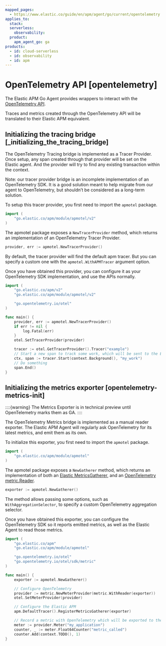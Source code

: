```yaml
---
mapped_pages:
  - https://www.elastic.co/guide/en/apm/agent/go/current/opentelemetry.html
applies_to:
  stack:
  serverless:
    observability:
  product:
    apm_agent_go: ga
products:
  - id: cloud-serverless
  - id: observability
  - id: apm
---
```


# OpenTelemetry API [opentelemetry]

The Elastic APM Go Agent provides wrappers to interact with the [OpenTelemetry API](https://opentelemetry.io/).

Traces and metrics created through the OpenTelemetry API will be translated to their Elastic APM equivalent.


## Initializing the tracing bridge [_initializing_the_tracing_bridge]

The OpenTelemetry Tracing bridge is implemented as a Tracer Provider. Once setup, any span created through that provider will be set on the Elastic agent. And the provider will try to find any existing transaction within the context.

Note: our tracer provider bridge is an incomplete implementation of an OpenTelemetry SDK. It is a good solution meant to help migrate from our agent to OpenTelemetry, but shouldn’t be considered as a long-term solution.

To setup this tracer provider, you first need to import the `apmotel` package.

```go
import (
	"go.elastic.co/apm/module/apmotel/v2"
)
```

The apmotel package exposes a `NewTracerProvider` method, which returns an implementation of an OpenTelemetry Tracer Provider.

```go
provider, err := apmotel.NewTracerProvider()
```

By default, the tracer provider will find the default apm tracer. But you can specify a custom one with the `apmotel.WithAPMTracer` argument option.

Once you have obtained this provider, you can configure it as your OpenTelemetry SDK implementation, and use the APIs normally.

```go
import (
	"go.elastic.co/apm/v2"
	"go.elastic.co/apm/module/apmotel/v2"

	"go.opentelemetry.io/otel"
)

func main() {
	provider, err := apmotel.NewTracerProvider()
	if err != nil {
		log.Fatal(err)
	}
	otel.SetTracerProvider(provider)

	tracer := otel.GetTracerProvider().Tracer("example")
	// Start a new span to track some work, which will be sent to the Elastic APM tracer
	ctx, span := tracer.Start(context.Background(), "my_work")
	// Do something
	span.End()
}
```


## Initializing the metrics exporter [opentelemetry-metrics-init]

::::{warning}
The Metrics Exporter is in technical preview until OpenTelemetry marks them as GA.
::::


The OpenTelemetry Metrics bridge is implemented as a manual reader exporter. The Elastic APM Agent will regularly ask OpenTelemetry for its latest metrics, and emit them as its own.

To initialize this exporter, you first need to import the `apmotel` package.

```go
import (
	"go.elastic.co/apm/module/apmotel"
)
```

The apmotel package exposes a `NewGatherer` method, which returns an implementation of both an [Elastic MetricsGatherer](https://pkg.go.dev/github.com/elastic/apm-agent-go#MetricsGatherer), and an [OpenTelemetry metric.Reader](https://pkg.go.dev/go.opentelemetry.io/otel/sdk/metric#Reader).

```go
exporter := apmotel.NewGatherer()
```

The method allows passing some options, such as `WithAggregationSelector`, to specify a custom OpenTelemetry aggregation selector.

Once you have obtained this exporter, you can configure the OpenTelemetry SDK so it reports emitted metrics, as well as the Elastic Agent to read those metrics.

```go
import (
	"go.elastic.co/apm"
	"go.elastic.co/apm/module/apmotel"

	"go.opentelemetry.io/otel"
	"go.opentelemetry.io/otel/sdk/metric"
)

func main() {
	exporter := apmotel.NewGatherer()

	// Configure OpenTelemetry
	provider := metric.NewMeterProvider(metric.WithReader(exporter))
	otel.SetMeterProvider(provider)

	// Configure the Elastic APM
	apm.DefaultTracer().RegisterMetricsGatherer(exporter)

	// Record a metric with OpenTelemetry which will be exported to the Elastic Agent
	meter := provider.Meter("my_application")
	counter, _ := meter.Float64Counter("metric_called")
	counter.Add(context.TODO(), 1)
}
```

